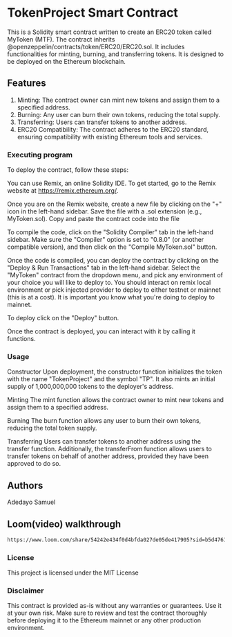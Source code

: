 # TokenProject Smart Contract

This is a Solidity smart contract written to create an ERC20 token called MyToken (MTF). The contract inherits @openzeppelin/contracts/token/ERC20/ERC20.sol. It includes functionalities for minting, burning, and transferring tokens. It is designed to be deployed on the Ethereum blockchain.


## Features

1. Minting: The contract owner can mint new tokens and assign them to a specified address.
2. Burning: Any user can burn their own tokens, reducing the total supply.
3. Transferring: Users can transfer tokens to another address.
4. ERC20 Compatibility: The contract adheres to the ERC20 standard, ensuring compatibility with existing Ethereum tools and services.


### Executing program

To deploy the contract, follow these steps:

You can use Remix, an online Solidity IDE. To get started, go to the Remix website at https://remix.ethereum.org/.

Once you are on the Remix website, create a new file by clicking on the "+" icon in the left-hand sidebar. Save the file with a .sol extension (e.g., MyToken.sol). Copy and paste the contract code into the file



To compile the code, click on the "Solidity Compiler" tab in the left-hand sidebar. Make sure the "Compiler" option is set to "0.8.0" (or another compatible version), and then click on the "Compile MyToken.sol" button.

Once the code is compiled, you can deploy the contract by clicking on the "Deploy & Run Transactions" tab in the left-hand sidebar. Select the "MyToken" contract from the dropdown menu, and pick any environment of your choice you will like to deploy to.
You should interact on remix local environment or pick injected provider to deploy to either testnet or mainnet (this is at a cost). It is important you know what you're doing to deploy to mainnet.

To deploy click on the "Deploy" button.

Once the contract is deployed, you can interact with it by calling it functions.


### Usage

Constructor
Upon deployment, the constructor function initializes the token with the name "TokenProject" and the symbol "TP". It also mints an initial supply of 1,000,000,000 tokens to the deployer's address.

Minting
The mint function allows the contract owner to mint new tokens and assign them to a specified address.

Burning
The burn function allows any user to burn their own tokens, reducing the total token supply.

Transferring
Users can transfer tokens to another address using the transfer function. Additionally, the transferFrom function allows users to transfer tokens on behalf of another address, provided they have been approved to do so.


## Authors
Adedayo Samuel


## Loom(video) walkthrough
```bash
https://www.loom.com/share/54242e434f0d4bfda027de05de417905?sid=b5d47616-d634-4ad6-8c94-5db627bef5e2
```

### License
This project is licensed under the MIT License


### Disclaimer

This contract is provided as-is without any warranties or guarantees. Use it at your own risk. Make sure to review and test the contract thoroughly before deploying it to the Ethereum mainnet or any other production environment.